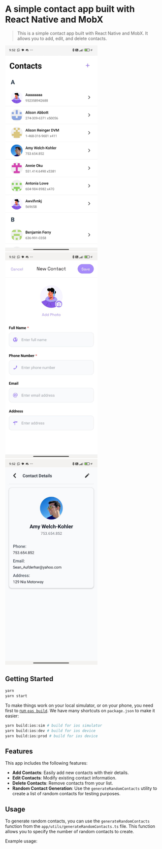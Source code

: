 # A simple contact app built with React Native and MobX

> This is a simple contact app built with React Native and MobX. It allows you to add, edit, and delete contacts.

<img src="image.png" alt="image" width="300" />
<img src="image-1.png" alt="image" width="300" />
<img src="image-2.png" alt="image" width="300" />

## Getting Started

```bash
yarn
yarn start
```

To make things work on your local simulator, or on your phone, you need first to [run `eas build`](https://github.com/infinitered/ignite/blob/master/docs/expo/EAS.md). We have many shortcuts on `package.json` to make it easier:

```bash
yarn build:ios:sim # build for ios simulator
yarn build:ios:dev # build for ios device
yarn build:ios:prod # build for ios device
```
## Features

This app includes the following features:

- **Add Contacts**: Easily add new contacts with their details.
- **Edit Contacts**: Modify existing contact information.
- **Delete Contacts**: Remove contacts from your list.
- **Random Contact Generation**: Use the `generateRandomContacts` utility to create a list of random contacts for testing purposes.

## Usage

To generate random contacts, you can use the `generateRandomContacts` function from the `app/utils/generateRandomContacts.ts` file. This function allows you to specify the number of random contacts to create.

Example usage:
